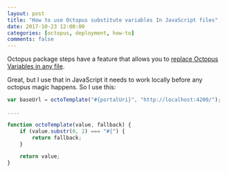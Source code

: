 ```yaml
---
layout: post
title: "How to use Octopus substitute variables In JavaScript files"
date: 2017-10-23 12:00:00
categories: [octopus, deployment, how-to]
comments: false
---
```


Octopus package steps have a feature that allows you to [replace Octopus Variables in any file](https://octopus.com/docs/deploying-applications/substitute-variables-in-files). 

Great, but I use that in JavaScript it needs to work locally before any octopus magic happens. So I use this:

```javascript
var baseUrl = octoTemplate("#{portalUri}", "http://localhost:4200/");

....

function octoTemplate(value, fallback) {
    if (value.substr(0, 2) === "#{") {
        return fallback;
    }

    return value;
}

```
